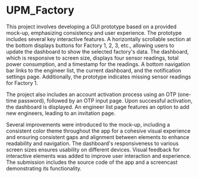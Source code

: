 # UPM_Factory

This project involves developing a GUI prototype based on a provided mock-up, emphasizing consistency and user experience. The prototype includes several key interactive features. A horizontally scrollable section at the bottom displays buttons for Factory 1, 2, 3, etc., allowing users to update the dashboard to show the selected factory's data. The dashboard, which is responsive to screen size, displays four sensor readings, total power consumption, and a timestamp for the readings. A bottom navigation bar links to the engineer list, the current dashboard, and the notification settings page. Additionally, the prototype indicates missing sensor readings for Factory 1.

The project also includes an account activation process using an OTP (one-time password), followed by an OTP input page. Upon successful activation, the dashboard is displayed. An engineer list page features an option to add new engineers, leading to an invitation page.

Several improvements were introduced to the mock-up, including a consistent color theme throughout the app for a cohesive visual experience and ensuring consistent gaps and alignment between elements to enhance readability and navigation. The dashboard's responsiveness to various screen sizes ensures usability on different devices. Visual feedback for interactive elements was added to improve user interaction and experience. The submission includes the source code of the app and a screencast demonstrating its functionality.
